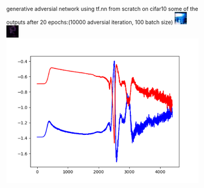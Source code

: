 generative adversial network using tf.nn from scratch on cifar10
some of the outputs after 20 epochs:(10000 adversial iteration, 100 batch size)
![test1](https://github.com/mummy2358/gan/blob/master/test1.png)
![test2](https://github.com/mummy2358/gan/blob/master/test1_1.png)
![loss curve](https://github.com/mummy2358/gan/blob/master/Figure_1.png)
